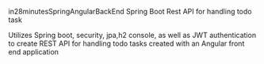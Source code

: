 in28minutesSpringAngularBackEnd
Spring Boot Rest API for handling todo task

Utilizes Spring boot, security, jpa,h2 console, 
as well as JWT authentication to create REST API for handling todo tasks created with an Angular front end application
